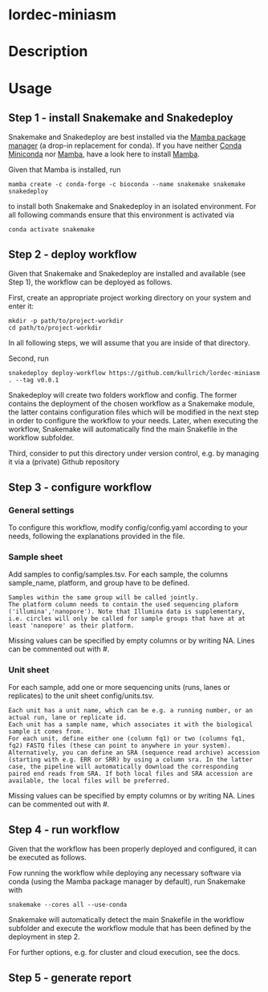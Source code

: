 # lordec-miniasm

# Description

# Usage

## Step 1 - install Snakemake and Snakedeploy

Snakemake and Snakedeploy are best installed via the [Mamba package manager](https://github.com/mamba-org/mamba) (a drop-in replacement for conda). If you have neither [Conda](https://conda.io/projects/conda/en/latest/user-guide/getting-started.html) [Miniconda](https://docs.anaconda.com/free/miniconda/) nor [Mamba](https://github.com/mamba-org/mamba), have a look here to install [Mamba](https://mamba.readthedocs.io/en/latest/installation/mamba-installation.html).

Given that Mamba is installed, run

```
mamba create -c conda-forge -c bioconda --name snakemake snakemake snakedeploy
```

to install both Snakemake and Snakedeploy in an isolated environment. For all following commands ensure that this environment is activated via

```
conda activate snakemake
```

## Step 2 - deploy workflow

Given that Snakemake and Snakedeploy are installed and available (see Step 1), the workflow can be deployed as follows.

First, create an appropriate project working directory on your system and enter it:

```
mkdir -p path/to/project-workdir
cd path/to/project-workdir
```

In all following steps, we will assume that you are inside of that directory.

Second, run

```
snakedeploy deploy-workflow https://github.com/kullrich/lordec-miniasm . --tag v0.0.1
```

Snakedeploy will create two folders workflow and config. The former contains the deployment of the chosen workflow as a Snakemake module, the latter contains configuration files which will be modified in the next step in order to configure the workflow to your needs. Later, when executing the workflow, Snakemake will automatically find the main Snakefile in the workflow subfolder.

Third, consider to put this directory under version control, e.g. by managing it via a (private) Github repository

## Step 3 - configure workflow

### General settings

To configure this workflow, modify config/config.yaml according to your needs, following the explanations provided in the file.

### Sample sheet

Add samples to config/samples.tsv. For each sample, the columns sample_name, platform, and group have to be defined.

    Samples within the same group will be called jointly.
    The platform column needs to contain the used sequencing plaform ('illumina','nanopore'). Note that Illumina data is supplementary, i.e. circles will only be called for sample groups that have at at least 'nanopore' as their platform.

Missing values can be specified by empty columns or by writing NA. Lines can be commented out with #.

### Unit sheet

For each sample, add one or more sequencing units (runs, lanes or replicates) to the unit sheet config/units.tsv.

    Each unit has a unit name, which can be e.g. a running number, or an actual run, lane or replicate id.
    Each unit has a sample name, which associates it with the biological sample it comes from.
    For each unit, define either one (column fq1) or two (columns fq1, fq2) FASTQ files (these can point to anywhere in your system).
    Alternatively, you can define an SRA (sequence read archive) accession (starting with e.g. ERR or SRR) by using a column sra. In the latter case, the pipeline will automatically download the corresponding paired end reads from SRA. If both local files and SRA accession are available, the local files will be preferred.

Missing values can be specified by empty columns or by writing NA. Lines can be commented out with #.

## Step 4 - run workflow

 Given that the workflow has been properly deployed and configured, it can be executed as follows.

Fow running the workflow while deploying any necessary software via conda (using the Mamba package manager by default), run Snakemake with

```
snakemake --cores all --use-conda 
```

Snakemake will automatically detect the main Snakefile in the workflow subfolder and execute the workflow module that has been defined by the deployment in step 2.

For further options, e.g. for cluster and cloud execution, see the docs. 

## Step 5 - generate report
